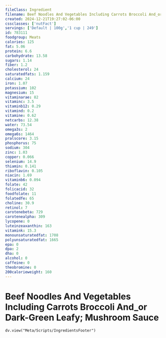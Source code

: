 ```yaml
---
fileClass: Ingredient
filename: Beef Noodles And Vegetables Including Carrots Broccoli And_or Dark-Green Leafy; Mushroom Sauce
created: 2024-12-21T19:27:02-06:00
cssclasses: ['nutFact']
servings: ['Default | 100g','1 cup | 249']
id: 783111
foodgroup: Meats
calories: 125
fat: 5.06
protein: 6.6
carbohydrate: 13.58
sugars: 1.14
fiber: 1.2
cholesterol: 24
saturatedfats: 1.159
calcium: 24
iron: 1.07
potassium: 102
magnesium: 15
vitaminarae: 82
vitaminc: 3.5
vitaminb12: 0.29
vitamind: 0.2
vitamine: 0.62
netcarbs: 12.38
water: 73.54
omega3s: 2
omega6s: 1464
pralscore: 3.15
phosphorus: 75
sodium: 304
zinc: 1.03
copper: 0.066
selenium: 14.9
thiamin: 0.141
riboflavin: 0.105
niacin: 1.69
vitaminb6: 0.094
folate: 42
folicacid: 32
foodfolate: 11
folatedfe: 65
choline: 30.9
retinol: 7
carotenebeta: 729
carotenealpha: 309
lycopene: 0
luteinzeaxanthin: 163
vitamink: 15.3
monounsaturatedfat: 1708
polyunsaturatedfat: 1665
epa: 0
dpa: 2
dha: 0
alcohol: 0
caffeine: 0
theobromine: 0
200calorieweight: 160
---
```


# Beef Noodles And Vegetables Including Carrots Broccoli And_or Dark-Green Leafy; Mushroom Sauce

```dataviewjs
dv.view("Meta/Scripts/IngredientsFooter")
```